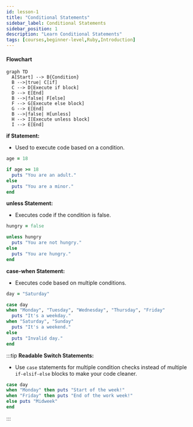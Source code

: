 ```yaml
---
id: lesson-1
title: "Conditional Statements"
sidebar_label: Conditional Statements
sidebar_position: 1
description: "Learn Conditional Statements"
tags: [courses,beginner-level,Ruby,Introduction]
--- 
```

   

#### Flowchart

```mermaid
graph TD
  A[Start] --> B{Condition}
  B -->|true| C[if]
  C --> D[Execute if block]
  D --> E[End]
  B -->|false| F[else]
  F --> G[Execute else block]
  G --> E[End]
  B -->|false| H[unless]
  H --> I[Execute unless block]
  I --> E[End]
```

**if Statement:**
- Used to execute code based on a condition.

```ruby
age = 18

if age >= 18
  puts "You are an adult."
else
  puts "You are a minor."
end
```

**unless Statement:**
- Executes code if the condition is false.

```ruby
hungry = false

unless hungry
  puts "You are not hungry."
else
  puts "You are hungry."
end
```

**case-when Statement:**
- Executes code based on multiple conditions.

```ruby
day = "Saturday"

case day
when "Monday", "Tuesday", "Wednesday", "Thursday", "Friday"
  puts "It's a weekday."
when "Saturday", "Sunday"
  puts "It's a weekend."
else
  puts "Invalid day."
end
```
 
:::tip
 **Readable Switch Statements:**
   - Use `case` statements for multiple condition checks instead of multiple `if-elsif-else` blocks to make your code cleaner.
   ```ruby
   case day
   when "Monday" then puts "Start of the week!"
   when "Friday" then puts "End of the work week!"
   else puts "Midweek"
   end
   ``` 
:::